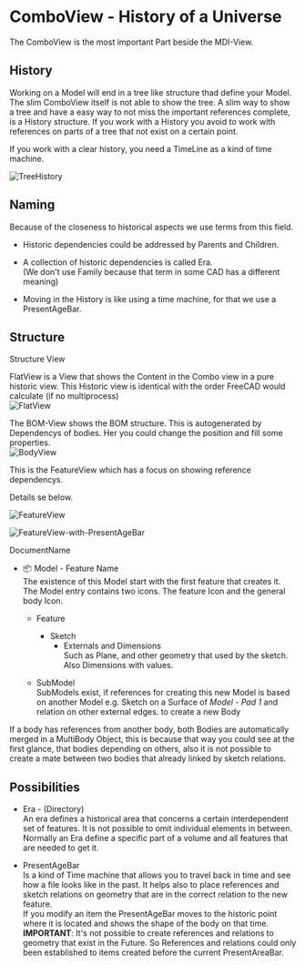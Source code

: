 ﻿# ComboView - History of a Universe  

The ComboView is the most important Part beside the MDI-View.  

## History  

Working on a Model will end in a tree like structure thad define your Model. The slim ComboView itself is not able to show the tree. A slim way to show a tree and have a easy way to not miss the important references complete, is a History structure. If you work with a History you avoid to work with references on parts of a tree that not exist on a certain point.  

If you work with a clear history, you need a TimeLine as a kind of time machine.  

![TreeHistory](TreeHistory.png)  

## Naming  

Because of the closeness to historical aspects we use terms from this field.  

*   Historic dependencies could be addressed by Parents and Children.  
    
*   A collection of historic dependencies is called Era.  
    (We don't use Family because that term in some CAD has a different meaning)  
    
*   Moving in the History is like using a time machine, for that we use a PresentAgeBar.  
    

## Structure  

Structure View  

FlatView is a View that shows the Content in the Combo view in a pure historic view. This Historic view is identical with the order FreeCAD would calculate (if no multiprocess)  
![FlatView](ComboView-Flat.jpg)  

The BOM-View shows the BOM structure. This is autogenerated by Dependencys of bodies. Her you could change the position and fill some properties.  
![BodyView](BomView-Body.jpg)  

This is the FeatureView which has a focus on showing reference dependencys.  

Details se below.  

![FeatureView](ComboView-Feature.jpg)  

  
![FeatureView-with-PresentAgeBar](ComboView-Feature-TimeBar.jpg)  

DocumentName  

*   📦 Model - Feature Name  
    The existence of this Model start with the first feature that creates it.  
    The Model entry contains two icons. The feature Icon and the general body Icon.  
    *   Feature  
        *   Sketch
            *   Externals and Dimensions  
                Such as Plane, and other geometry that used by the sketch. Also Dimensions with values.  
                
    *   SubModel  
        SubModels exist, if references for creating this new Model is based on another Model e.g. Sketch on a Surface of _Model - Pad 1_ and relation on other external edges. to create a new Body  
        

If a body has references from another body, both Bodies are automatically merged in a MultiBody Object, this is because that way you could see at the first glance, that bodies depending on others, also it is not possible to create a mate between two bodies that already linked by sketch relations.  

## Possibilities  

*   Era - (Directory)  
    An era defines a historical area that concerns a certain interdependent set of features. It is not possible to omit individual elements in between. Normally an Era define a specific part of a volume and all features that are needed to get it.  
    
*   PresentAgeBar  
    Is a kind of Time machine that allows you to travel back in time and see how a file looks like in the past. It helps also to place references and sketch relations on geometry that are in the correct relation to the new feature.  
    If you modify an item the PresentAgeBar moves to the historic point where it is located and shows the shape of the body on that time.  
    **IMPORTANT**: It's not possible to create references and relations to geometry that exist in the Future. So References and relations could only been established to items created before the current PresentAreaBar.
